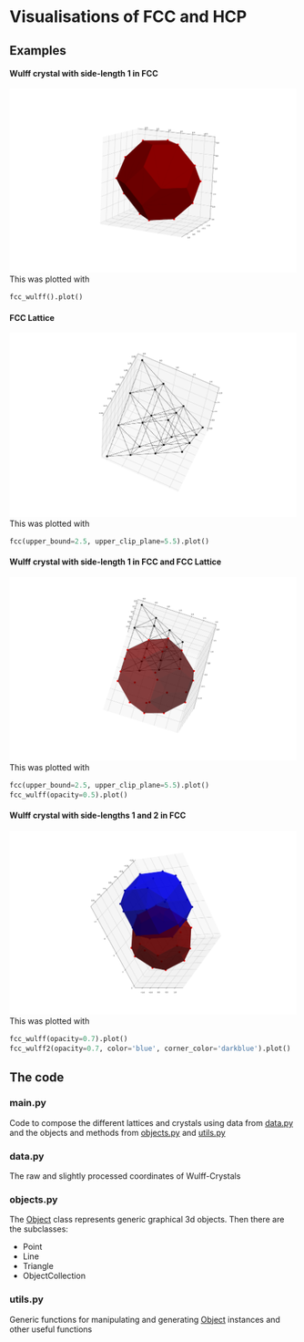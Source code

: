# Visualisations of FCC and HCP

## Examples

#### Wulff crystal with side-length 1 in FCC
![Wulff crystal with side-length 1 in FCC](examples/FCC_Wulff1.png)
This was plotted with
```python
fcc_wulff().plot()
```

#### FCC Lattice
![FCC Lattice](examples/FCC.png)
This was plotted with
```python
fcc(upper_bound=2.5, upper_clip_plane=5.5).plot()
```

#### Wulff crystal with side-length 1 in FCC and FCC Lattice
![Wulff crystal with side-length 1 in FCC and FCC Lattice](examples/FCC_and_FCC_Wulff1.png)
This was plotted with
```python
fcc(upper_bound=2.5, upper_clip_plane=5.5).plot()
fcc_wulff(opacity=0.5).plot()
```

#### Wulff crystal with side-lengths 1 and 2 in FCC
![Wulff crystal with side-lengths 1 and 2 in FCC](examples/FCC_Wulff1_Wulff2.png)
This was plotted with
```python
fcc_wulff(opacity=0.7).plot()
fcc_wulff2(opacity=0.7, color='blue', corner_color='darkblue').plot()
```

## The code

### main.py

Code to compose the different lattices and crystals using data from [data.py](#datapy) and the objects and methods from [objects.py](#objectspy) and [utils.py](#utilspy)

### data.py

The raw and slightly processed coordinates of Wulff-Crystals

### objects.py

The [Object](objects.py) class represents generic graphical 3d objects. Then there are the subclasses:
- Point
- Line
- Triangle
- ObjectCollection

### utils.py

Generic functions for manipulating and generating [Object](objects.py) instances and other useful functions